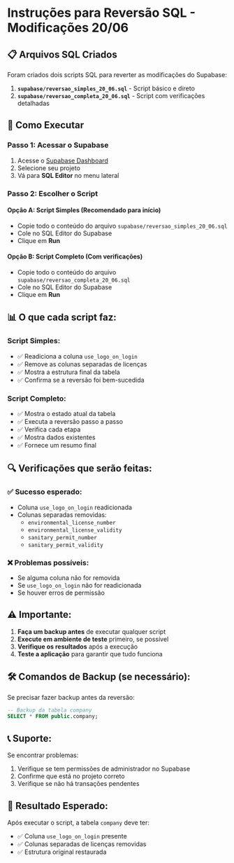 # Instruções para Reversão SQL - Modificações 20/06

## 📋 Arquivos SQL Criados

Foram criados dois scripts SQL para reverter as modificações do Supabase:

1. **`supabase/reversao_simples_20_06.sql`** - Script básico e direto
2. **`supabase/reversao_completa_20_06.sql`** - Script com verificações detalhadas

## 🚀 Como Executar

### Passo 1: Acessar o Supabase
1. Acesse o [Supabase Dashboard](https://supabase.com/dashboard)
2. Selecione seu projeto
3. Vá para **SQL Editor** no menu lateral

### Passo 2: Escolher o Script

#### Opção A: Script Simples (Recomendado para início)
- Copie todo o conteúdo do arquivo `supabase/reversao_simples_20_06.sql`
- Cole no SQL Editor do Supabase
- Clique em **Run**

#### Opção B: Script Completo (Com verificações)
- Copie todo o conteúdo do arquivo `supabase/reversao_completa_20_06.sql`
- Cole no SQL Editor do Supabase
- Clique em **Run**

## 📊 O que cada script faz:

### Script Simples:
- ✅ Readiciona a coluna `use_logo_on_login`
- ✅ Remove as colunas separadas de licenças
- ✅ Mostra a estrutura final da tabela
- ✅ Confirma se a reversão foi bem-sucedida

### Script Completo:
- ✅ Mostra o estado atual da tabela
- ✅ Executa a reversão passo a passo
- ✅ Verifica cada etapa
- ✅ Mostra dados existentes
- ✅ Fornece um resumo final

## 🔍 Verificações que serão feitas:

### ✅ Sucesso esperado:
- Coluna `use_logo_on_login` readicionada
- Colunas separadas removidas:
  - `environmental_license_number`
  - `environmental_license_validity`
  - `sanitary_permit_number`
  - `sanitary_permit_validity`

### ❌ Problemas possíveis:
- Se alguma coluna não for removida
- Se `use_logo_on_login` não for readicionada
- Se houver erros de permissão

## ⚠️ Importante:

1. **Faça um backup antes** de executar qualquer script
2. **Execute em ambiente de teste** primeiro, se possível
3. **Verifique os resultados** após a execução
4. **Teste a aplicação** para garantir que tudo funciona

## 🛠️ Comandos de Backup (se necessário):

Se precisar fazer backup antes da reversão:

```sql
-- Backup da tabela company
SELECT * FROM public.company;
```

## 📞 Suporte:

Se encontrar problemas:
1. Verifique se tem permissões de administrador no Supabase
2. Confirme que está no projeto correto
3. Verifique se não há transações pendentes

## 🎯 Resultado Esperado:

Após executar o script, a tabela `company` deve ter:
- ✅ Coluna `use_logo_on_login` presente
- ✅ Colunas separadas de licenças removidas
- ✅ Estrutura original restaurada 